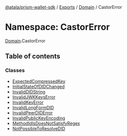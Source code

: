 [@atala/prism-wallet-sdk](../README.md) / [Exports](../modules.md) / [Domain](Domain.md) / CastorError

# Namespace: CastorError

[Domain](Domain.md).CastorError

## Table of contents

### Classes

- [ExpectedCompressedKey](../classes/Domain.CastorError.ExpectedCompressedKey.md)
- [InitialStateOfDIDChanged](../classes/Domain.CastorError.InitialStateOfDIDChanged.md)
- [InvalidDIDString](../classes/Domain.CastorError.InvalidDIDString.md)
- [InvalidJWKKeysError](../classes/Domain.CastorError.InvalidJWKKeysError.md)
- [InvalidKeyError](../classes/Domain.CastorError.InvalidKeyError.md)
- [InvalidLongFormDID](../classes/Domain.CastorError.InvalidLongFormDID.md)
- [InvalidPeerDIDError](../classes/Domain.CastorError.InvalidPeerDIDError.md)
- [InvalidPublicKeyEncoding](../classes/Domain.CastorError.InvalidPublicKeyEncoding.md)
- [MethodIdIsDoesNotSatisfyRegex](../classes/Domain.CastorError.MethodIdIsDoesNotSatisfyRegex.md)
- [NotPossibleToResolveDID](../classes/Domain.CastorError.NotPossibleToResolveDID.md)
